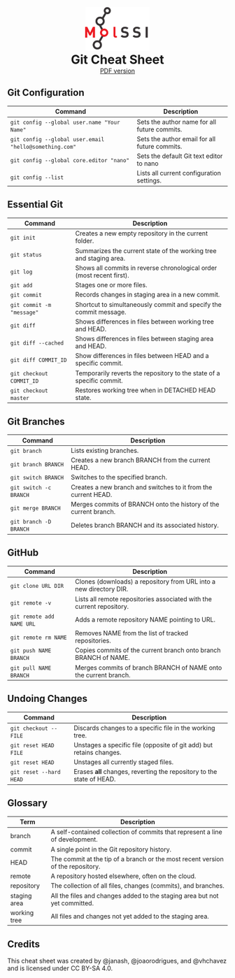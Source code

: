 <div style="text-align: center;"><img 
src="https://raw.githubusercontent.com/MolSSI/molssi-branding-guidelines/master/logos/main_logo/molssi_main_logo.png" alt="MolSSI Logo" title="MolSSI 
Logo" height="100"/></div> 

<div style="text-align: center; margin-bottom: 1em">
	<h1 style='margin: 0; padding: 0; border-bottom: none'>Git Cheat Sheet</h1>
	<a href="https://github.com/JoaoRodrigues/git-cheat-sheet/raw/master/git-cheat-sheet.pdf">PDF version</a>
</div>

## Git Configuration

| Command                                      		 | Description                                   |
| ------------------------------------------------------ | --------------------------------------------- |
| `git config --global user.name "Your Name"`  		 | Sets the author name for all future commits.  |
| `git config --global user.email "hello@something.com"` | Sets the author email for all future commits. |
| `git config --global core.editor "nano"`     		 | Sets the default Git text editor to nano      |
| `git config --list`                          		 | Lists all current configuration settings.     |

## Essential Git

| Command                   | Description                                                  |
| ------------------------- | ------------------------------------------------------------ |
| `git init`                | Creates a new empty repository in the current folder.        |
| `git status`              | Summarizes the current state of the working tree and staging area. |
| `git log`                 | Shows all commits in reverse chronological order (most recent first). |
| `git add`                 | Stages one or more files.                                    |
| `git commit`              | Records changes in staging area in a new commit.             |
| `git commit -m "message"` | Shortcut to simultaneously commit and specify the commit message. |
| `git diff`                | Shows differences in files between working tree and HEAD.    |
| `git diff --cached`       | Shows differences in files  between staging area and HEAD.   |
| `git diff COMMIT_ID`      | Show differences in files between HEAD and a specific commit. |
| `git checkout COMMIT_ID`  | Temporarily reverts the repository to the state of a specific commit. |
| `git checkout master`     | Restores working tree when in DETACHED HEAD state.           |

## Git Branches

| Command                  | Description                                                  |
| ------------------------ | ------------------------------------------------------------ |
| `git branch`             | Lists existing branches.                                     |
| `git branch BRANCH`      | Creates a new branch BRANCH from the current HEAD.           |
| `git switch BRANCH`      | Switches to the specified branch.                            |
| `git switch -c BRANCH`   | Creates a new branch and switches to it from the current HEAD. |
| `git merge BRANCH`       | Merges commits of BRANCH onto the history of the current branch. |
| `git branch -D BRANCH`   | Deletes branch BRANCH and its associated history.            |

## GitHub

| Command                   | Description                                                  |
| ------------------------- | ------------------------------------------------------------ |
| `git clone URL DIR`       | Clones (downloads) a repository from URL into a new directory DIR. |
| `git remote -v`           | Lists all remote repositories associated with the current repository. |
| `git remote add NAME URL` | Adds a remote repository NAME pointing to URL.               |
| `git remote rm NAME`      | Removes NAME from the list of tracked repositories.          |
| `git push NAME BRANCH`    | Copies commits of the current branch onto branch BRANCH of NAME. |
| `git pull NAME BRANCH`    | Merges commits of branch BRANCH of NAME onto the current branch. |

## Undoing Changes

| Command                 | Description                                                  |
| ----------------------- | ------------------------------------------------------------ |
| `git checkout -- FILE`  | Discards changes to a specific file in the working tree.     |
| `git reset HEAD FILE`   | Unstages a specific file (opposite of git add) but retains changes. |
| `git reset HEAD`        | Unstages all currently staged files.                         |
| `git reset --hard HEAD` | Erases **all** changes, reverting the repository to the state of HEAD. |

## Glossary

| Term         | Description                                                  |
| ------------ | ------------------------------------------------------------ |
| branch       | A self-contained collection of commits that represent a line of development. |
| commit       | A single point in the Git repository history.                |
| HEAD         | The commit at the tip of a branch or the most recent version of the repository. |
| remote       | A repository hosted elsewhere, often on the cloud.           |
| repository   | The collection of all files, changes (commits), and branches. |
| staging area | All the files and changes added to the staging area but not yet committed. |
| working tree | All files and changes not yet added to the staging area.     |

## Credits
This cheat sheet was created by @janash, @joaorodrigues, and @vhchavez and is licensed under CC BY-SA 4.0. 
